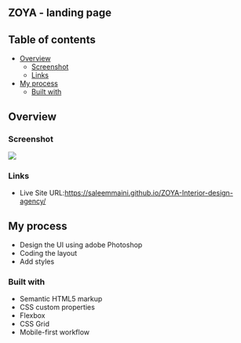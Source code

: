 ## ZOYA - landing page

## Table of contents

- [Overview](#overview)
  - [Screenshot](#screenshot)
  - [Links](#links)
- [My process](#my-process)
  - [Built with](#built-with)


## Overview


### Screenshot

![](./screenshot.jpg)

### Links

- Live Site URL:https://saleemmaini.github.io/ZOYA-Interior-design-agency/

## My process
- Design the UI using adobe Photoshop
- Coding the layout
- Add styles

### Built with

- Semantic HTML5 markup
- CSS custom properties
- Flexbox
- CSS Grid
- Mobile-first workflow
